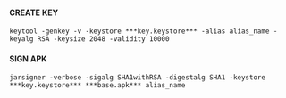 #### CREATE KEY
```
keytool -genkey -v -keystore ***key.keystore*** -alias alias_name -keyalg RSA -keysize 2048 -validity 10000
```
#### SIGN APK
```
jarsigner -verbose -sigalg SHA1withRSA -digestalg SHA1 -keystore ***key.keystore*** ***base.apk*** alias_name
```

